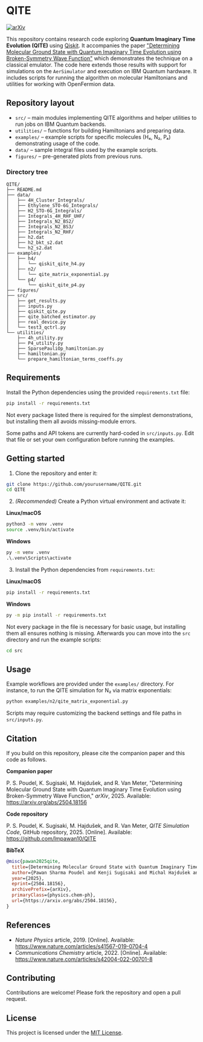 # QITE
[![arXiv](https://img.shields.io/badge/arXiv-2504.18156-B31B1B.svg)](https://arxiv.org/abs/2504.18156)

This repository contains research code exploring **Quantum Imaginary Time Evolution (QITE)** using [Qiskit](https://qiskit.org/). It accompanies the paper ["Determining Molecular Ground State with Quantum Imaginary Time Evolution using Broken-Symmetry Wave Function"](https://arxiv.org/abs/2504.18156) which demonstrates the technique on a classical emulator. The code here extends those results with support for simulations on the `AerSimulator` and execution on IBM Quantum hardware. It includes scripts for running the algorithm on molecular Hamiltonians and utilities for working with OpenFermion data.

## Repository layout

- `src/` – main modules implementing QITE algorithms and helper utilities to run jobs on IBM Quantum backends.
- `utilities/` – functions for building Hamiltonians and preparing data.
- `examples/` – example scripts for specific molecules (H₄, N₂, P₄) demonstrating usage of the code.
- `data/` – sample integral files used by the example scripts.
- `figures/` – pre-generated plots from previous runs.

### Directory tree

```
QITE/
├── README.md
├── data/
│   ├── 4H_Cluster_Integrals/
│   ├── Ethylene_STO-6G_Integrals/
│   ├── H2_STO-6G_Integrals/
│   ├── Integrals_4H_RHF_UHF/
│   ├── Integrals_N2_BS2/
│   ├── Integrals_N2_BS3/
│   ├── Integrals_N2_RHF/
│   ├── h2.dat
│   ├── h2_bkt_s2.dat
│   └── h2_s2.dat
├── examples/
│   ├── h4/
│   │   └── qiskit_qite_h4.py
│   ├── n2/
│   │   └── qite_matrix_exponential.py
│   └── p4/
│       └── qiskit_qite_p4.py
├── figures/
├── src/
│   ├── get_results.py
│   ├── inputs.py
│   ├── qiskit_qite.py
│   ├── qite_batched_estimator.py
│   ├── real_device.py
│   └── test3_qctrl.py
└── utilities/
    ├── 4h_utility.py
    ├── P4_utility.py
    ├── SparsePauliOp_hamiltonian.py
    ├── hamiltonian.py
    └── prepare_hamiltonian_terms_coeffs.py
```

## Requirements

Install the Python dependencies using the provided `requirements.txt` file:

```bash
pip install -r requirements.txt
```

Not every package listed there is required for the simplest demonstrations, but installing them all avoids missing-module errors.

Some paths and API tokens are currently hard-coded in `src/inputs.py`. Edit that file or set your own configuration before running the examples.

## Getting started

1. Clone the repository and enter it:

```bash
git clone https://github.com/yourusername/QITE.git
cd QITE
```

2. *(Recommended)* Create a Python virtual environment and activate it:

**Linux/macOS**

```bash
python3 -m venv .venv
source .venv/bin/activate
```

**Windows**

```cmd
py -m venv .venv
.\.venv\Scripts\activate
```

3. Install the Python dependencies from `requirements.txt`:

**Linux/macOS**

```bash
pip install -r requirements.txt
```

**Windows**

```cmd
py -m pip install -r requirements.txt
```

Not every package in the file is necessary for basic usage, but installing them all ensures nothing is missing. Afterwards you can move into the `src` directory and run the example scripts:

```bash
cd src
```

## Usage

Example workflows are provided under the `examples/` directory. For instance, to run the QITE simulation for N₂ via matrix exponentials:

```bash
python examples/n2/qite_matrix_exponential.py
```

Scripts may require customizing the backend settings and file paths in `src/inputs.py`.

## Citation

If you build on this repository, please cite the companion paper and this code as follows.

**Companion paper**

P. S. Poudel, K. Sugisaki, M. Hajdušek, and R. Van Meter, "Determining Molecular Ground State with Quantum Imaginary Time Evolution using Broken-Symmetry Wave Function," *arXiv*, 2025. Available: <https://arxiv.org/abs/2504.18156>

**Code repository**

P. S. Poudel, K. Sugisaki, M. Hajdušek, and R. Van Meter, *QITE Simulation Code*, GitHub repository, 2025. [Online]. Available: <https://github.com/lmpawan10/QITE>

**BibTeX**

```bibtex
@misc{pawan2025qite,
  title={Determining Molecular Ground State with Quantum Imaginary Time Evolution using Broken-Symmetry Wave Function},
  author={Pawan Sharma Poudel and Kenji Sugisaki and Michal Hajdušek and Rodney Van Meter},
  year={2025},
  eprint={2504.18156},
  archivePrefix={arXiv},
  primaryClass={physics.chem-ph},
  url={https://arxiv.org/abs/2504.18156},
}
```

## References

- *Nature Physics* article, 2019. [Online]. Available: <https://www.nature.com/articles/s41567-019-0704-4>
- *Communications Chemistry* article, 2022. [Online]. Available: <https://www.nature.com/articles/s42004-022-00701-8>

## Contributing

Contributions are welcome! Please fork the repository and open a pull request.

## License

This project is licensed under the [MIT License](LICENSE).